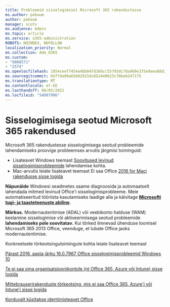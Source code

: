 ```yaml
---
title: Probleemid sisselogimisel Microsoft 365 rakendustesse
ms.author: pebaum
author: pebaum
manager: scotv
ms.audience: Admin
ms.topic: article
ms.service: o365-administration
ROBOTS: NOINDEX, NOFOLLOW
localization_priority: Normal
ms.collection: Adm_O365
ms.custom:
- "9000571"
- "2574"
ms.openlocfilehash: 1954ceef7454a4bb047d366cc55793dc78a969e375e9eea88d2d0dbe7f4997ef
ms.sourcegitcommit: b5f7da89a650d2915dc652449623c78be6247175
ms.translationtype: MT
ms.contentlocale: et-EE
ms.lasthandoff: 08/05/2021
ms.locfileid: "54087996"
---
```

# <a name="issues-signing-into-microsoft-365-apps"></a>Sisselogimisega seotud Microsoft 365 rakendused

Microsoft 365 rakendustesse sisselogimisega seotud probleemide lahendamiseks proovige probleemses arvutis järgmisi toiminguid:  

- Lisateavet Windows teemast [Soovitused levinud sisselogimisprobleemide](https://docs.microsoft.com/office365/troubleshoot/administration/disabling-adal-wam-not-recommended#recommendations-on-resolving-common-sign-in-issues) lahendamise kohta.
- Mac-arvutis leiate lisateavet teemast Ei saa Office [2016 for Maci rakendusse sisse logida](https://docs.microsoft.com/office365/troubleshoot/authentication/sign-in-to-office-2016-for-mac-fail)

**Näpunäide** Windowsi seadmetes saame diagnoosida ja automaatselt lahendada mitmed levinud Office'i sisselogimisprobleeme. Meie automatiseeritud tööriista kasutamiseks laadige alla ja käivitage **[Microsofti tugi- ja taasteteenuste abiline](https://aka.ms/SaRA-OfficeSignInScenario)**.

**Märkus.** Modernautentimise (ADAL) või veebikonto halduse (WAM) keelamine sisselogimise või aktiveerimisega seotud probleemide **lahendamiseks pole soovitatav.** Kui tõrked ilmnevad ühenduse loomisel Microsoft 365 2013 Office, veenduge, [](https://docs.microsoft.com/microsoft-365/admin/security-and-compliance/enable-modern-authentication) et lubate Office jaoks modernautentimise.

Konkreetsete tõrkeotsingutoimingute kohta leiate lisateavet teemast

[Pärast 2016. aasta järku 16.0.7967 Office sisselogimisprobleemid Windows 10](https://docs.microsoft.com/office365/troubleshoot/administration/connection-issue-when-sign-in-office-2016)  

[Te ei saa oma organisatsioonikontole (nt Office 365, Azure või Intune) sisse logida](https://docs.microsoft.com/office365/troubleshoot/authentication/sign-in-to-office-365-azure-intune)

[Mittebrauserirakenduste tõrkeotsing, mis ei saa Office 365, Azure'i või Intune'i sisse logida](https://support.office.com/article/how-to-troubleshoot-non-browser-apps-that-can-t-sign-in-to-office-365-azure-or-intune-3ba1b268-66f6-462c-b0e5-070f5c2603c1?ui=en-US&rs=en-US&ad=US)

[Korduvalt küsitakse identimisteavet Office](https://docs.microsoft.com/office365/troubleshoot/authentication/access-denied-when-connect-to-office-365)